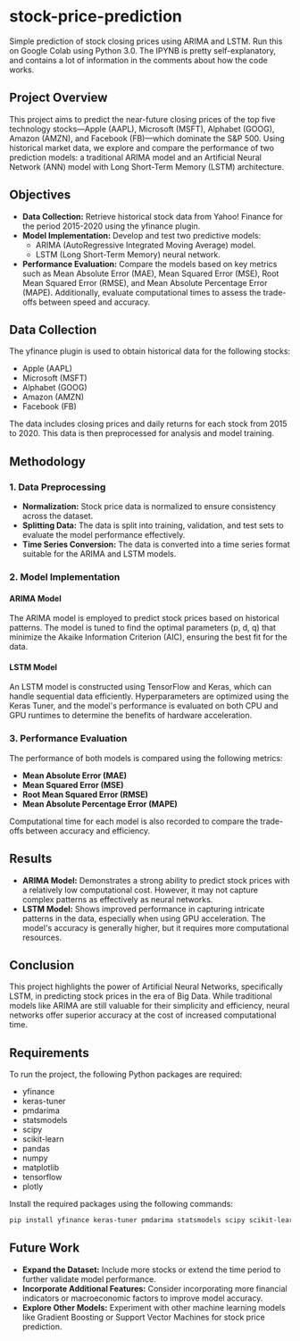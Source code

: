 # stock-price-prediction
Simple prediction of stock closing prices using ARIMA and LSTM. Run this on Google Colab using Python 3.0. The IPYNB is pretty self-explanatory, and contains a lot of information in the comments about how the code works.

## Project Overview

This project aims to predict the near-future closing prices of the top five technology stocks—Apple (AAPL), Microsoft (MSFT), Alphabet (GOOG), Amazon (AMZN), and Facebook (FB)—which dominate the S&P 500. Using historical market data, we explore and compare the performance of two prediction models: a traditional ARIMA model and an Artificial Neural Network (ANN) model with Long Short-Term Memory (LSTM) architecture.

## Objectives

- **Data Collection:** Retrieve historical stock data from Yahoo! Finance for the period 2015-2020 using the yfinance plugin.
- **Model Implementation:** Develop and test two predictive models:
  - ARIMA (AutoRegressive Integrated Moving Average) model.
  - LSTM (Long Short-Term Memory) neural network.
- **Performance Evaluation:** Compare the models based on key metrics such as Mean Absolute Error (MAE), Mean Squared Error (MSE), Root Mean Squared Error (RMSE), and Mean Absolute Percentage Error (MAPE). Additionally, evaluate computational times to assess the trade-offs between speed and accuracy.

## Data Collection

The yfinance plugin is used to obtain historical data for the following stocks:
- Apple (AAPL)
- Microsoft (MSFT)
- Alphabet (GOOG)
- Amazon (AMZN)
- Facebook (FB)

The data includes closing prices and daily returns for each stock from 2015 to 2020. This data is then preprocessed for analysis and model training.

## Methodology

### 1. Data Preprocessing

- **Normalization:** Stock price data is normalized to ensure consistency across the dataset.
- **Splitting Data:** The data is split into training, validation, and test sets to evaluate the model performance effectively.
- **Time Series Conversion:** The data is converted into a time series format suitable for the ARIMA and LSTM models.

### 2. Model Implementation

#### ARIMA Model
The ARIMA model is employed to predict stock prices based on historical patterns. The model is tuned to find the optimal parameters (p, d, q) that minimize the Akaike Information Criterion (AIC), ensuring the best fit for the data.

#### LSTM Model
An LSTM model is constructed using TensorFlow and Keras, which can handle sequential data efficiently. Hyperparameters are optimized using the Keras Tuner, and the model's performance is evaluated on both CPU and GPU runtimes to determine the benefits of hardware acceleration.

### 3. Performance Evaluation
The performance of both models is compared using the following metrics:
- **Mean Absolute Error (MAE)**
- **Mean Squared Error (MSE)**
- **Root Mean Squared Error (RMSE)**
- **Mean Absolute Percentage Error (MAPE)**

Computational time for each model is also recorded to compare the trade-offs between accuracy and efficiency.

## Results

- **ARIMA Model:** Demonstrates a strong ability to predict stock prices with a relatively low computational cost. However, it may not capture complex patterns as effectively as neural networks.
- **LSTM Model:** Shows improved performance in capturing intricate patterns in the data, especially when using GPU acceleration. The model's accuracy is generally higher, but it requires more computational resources.

## Conclusion

This project highlights the power of Artificial Neural Networks, specifically LSTM, in predicting stock prices in the era of Big Data. While traditional models like ARIMA are still valuable for their simplicity and efficiency, neural networks offer superior accuracy at the cost of increased computational time.

## Requirements

To run the project, the following Python packages are required:

- yfinance
- keras-tuner
- pmdarima
- statsmodels
- scipy
- scikit-learn
- pandas
- numpy
- matplotlib
- tensorflow
- plotly

Install the required packages using the following commands:

```bash
pip install yfinance keras-tuner pmdarima statsmodels scipy scikit-learn pandas numpy matplotlib tensorflow plotly
```

## Future Work

- **Expand the Dataset:** Include more stocks or extend the time period to further validate model performance.
- **Incorporate Additional Features:** Consider incorporating more financial indicators or macroeconomic factors to improve model accuracy.
- **Explore Other Models:** Experiment with other machine learning models like Gradient Boosting or Support Vector Machines for stock price prediction.
